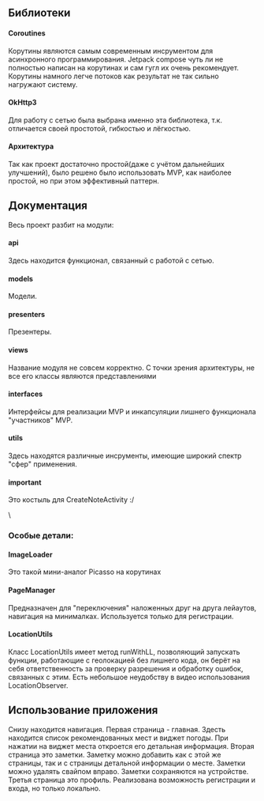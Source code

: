 ## Библиотеки

#### Coroutines
Корутины являются самым современным инсрументом для 
асинхронного программирования. Jetpack compose чуть ли не полностью
написан на корутинах и сам гугл их очень рекомендует. Корутины 
намного легче потоков как результат не так сильно нагружают 
систему.

#### OkHttp3
Для работу с сетью была выбрана именно эта библиотека, т.к. 
отличается своей простотой, гибкостью и лёгкостью.

#### Архитектура
Так как проект достаточно простой(даже с учётом дальнейших улучшений), 
было решено было использовать MVP, 
как наиболее простой, но при этом эффективный паттерн.

## Документация
Весь проект разбит на модули:

#### api
Здесь находится функционал, связанный с работой с сетью.

#### models
Модели.

#### presenters
Презентеры.

#### views
Название модуля не совсем корректно. С точки зрения архитектуры,
не все его классы являются представлениями

#### interfaces
Интерфейсы для реализации MVP и инкапсуляции лишнего функционала
"участников" MVP.

#### utils
Здесь находятся различные инсрументы, имеющие широкий спектр
"сфер" применения.

#### important
Это костыль для CreateNoteActivity :/

\
### Особые детали:

#### ImageLoader
Это такой мини-аналог Picasso на корутинах

#### PageManager
Предназначен для "переключения" наложенных друг на друга лейаутов,
навигация на минималках. Используется только для регистрации.

#### LocationUtils
Класс LocationUtils имеет метод runWithLL, позволяющий запускать
функции, работающие с геолокацией без лишнего кода, он берёт на себя
ответственность за проверку разрешения и обработку ошибок, связанных
с этим. Есть небольшое неудобству в видео использования LocationObserver.

## Использование приложения
Снизу находится навигация. Первая страница - главная. Здесть 
находится список рекомендованных мест и виджет погоды.
При нажатии на виджет места откроется его детальная информация.
Вторая страница это заметки. Заметку можно добавить как с этой же страницы,
так и с страницы детальной информации о месте. Заметки можно удалять
свайпом вправо. Заметки сохраняются на устройстве. 
Третья страница это профиль. Реализована возможность регистрации
и входа, но только локально.